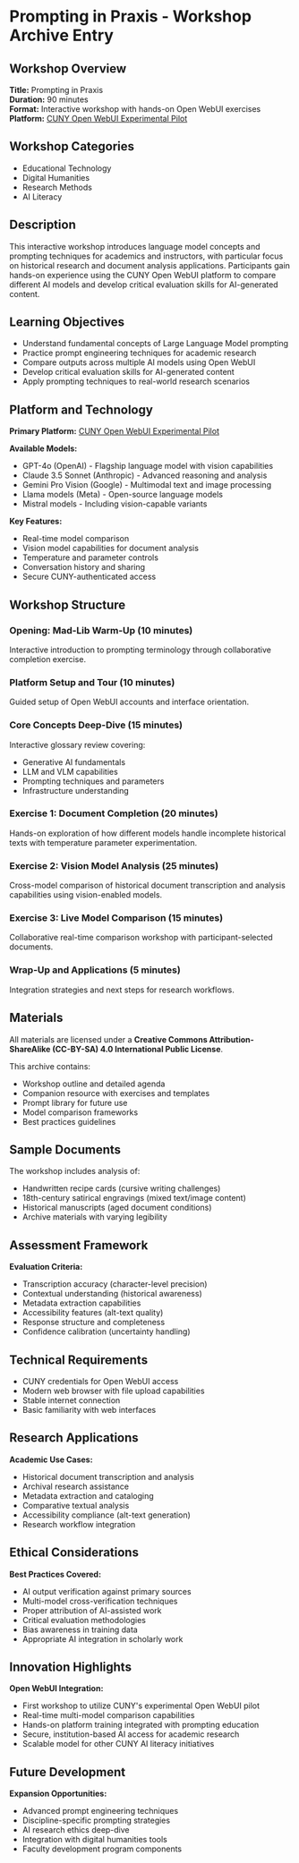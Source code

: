 # Prompting in Praxis - Workshop Archive Entry

## Workshop Overview

**Title:** Prompting in Praxis  
**Duration:** 90 minutes  
**Format:** Interactive workshop with hands-on Open WebUI exercises  
**Platform:** [CUNY Open WebUI Experimental Pilot](https://openwebui.cuny.qzz.io/)

## Workshop Categories

- Educational Technology
- Digital Humanities
- Research Methods
- AI Literacy

## Description

This interactive workshop introduces language model concepts and prompting techniques for academics and instructors, with particular focus on historical research and document analysis applications. Participants gain hands-on experience using the CUNY Open WebUI platform to compare different AI models and develop critical evaluation skills for AI-generated content.

## Learning Objectives

- Understand fundamental concepts of Large Language Model prompting
- Practice prompt engineering techniques for academic research
- Compare outputs across multiple AI models using Open WebUI
- Develop critical evaluation skills for AI-generated content
- Apply prompting techniques to real-world research scenarios

## Platform and Technology

**Primary Platform:** [CUNY Open WebUI Experimental Pilot](https://openwebui.cuny.qzz.io/)

**Available Models:**
- GPT-4o (OpenAI) - Flagship language model with vision capabilities
- Claude 3.5 Sonnet (Anthropic) - Advanced reasoning and analysis
- Gemini Pro Vision (Google) - Multimodal text and image processing
- Llama models (Meta) - Open-source language models
- Mistral models - Including vision-capable variants

**Key Features:**
- Real-time model comparison
- Vision model capabilities for document analysis
- Temperature and parameter controls
- Conversation history and sharing
- Secure CUNY-authenticated access

## Workshop Structure

### Opening: Mad-Lib Warm-Up (10 minutes)
Interactive introduction to prompting terminology through collaborative completion exercise.

### Platform Setup and Tour (10 minutes)
Guided setup of Open WebUI accounts and interface orientation.

### Core Concepts Deep-Dive (15 minutes)
Interactive glossary review covering:
- Generative AI fundamentals
- LLM and VLM capabilities
- Prompting techniques and parameters
- Infrastructure understanding

### Exercise 1: Document Completion (20 minutes)
Hands-on exploration of how different models handle incomplete historical texts with temperature parameter experimentation.

### Exercise 2: Vision Model Analysis (25 minutes)
Cross-model comparison of historical document transcription and analysis capabilities using vision-enabled models.

### Exercise 3: Live Model Comparison (15 minutes)
Collaborative real-time comparison workshop with participant-selected documents.

### Wrap-Up and Applications (5 minutes)
Integration strategies and next steps for research workflows.

## Materials

All materials are licensed under a **Creative Commons Attribution-ShareAlike (CC-BY-SA) 4.0 International Public License**.

This archive contains:
- Workshop outline and detailed agenda
- Companion resource with exercises and templates
- Prompt library for future use
- Model comparison frameworks
- Best practices guidelines

## Sample Documents

The workshop includes analysis of:
- Handwritten recipe cards (cursive writing challenges)
- 18th-century satirical engravings (mixed text/image content)
- Historical manuscripts (aged document conditions)
- Archive materials with varying legibility

## Assessment Framework

**Evaluation Criteria:**
- Transcription accuracy (character-level precision)
- Contextual understanding (historical awareness)
- Metadata extraction capabilities
- Accessibility features (alt-text quality)
- Response structure and completeness
- Confidence calibration (uncertainty handling)

## Technical Requirements

- CUNY credentials for Open WebUI access
- Modern web browser with file upload capabilities
- Stable internet connection
- Basic familiarity with web interfaces

## Research Applications

**Academic Use Cases:**
- Historical document transcription and analysis
- Archival research assistance
- Metadata extraction and cataloging
- Comparative textual analysis
- Accessibility compliance (alt-text generation)
- Research workflow integration

## Ethical Considerations

**Best Practices Covered:**
- AI output verification against primary sources
- Multi-model cross-verification techniques
- Proper attribution of AI-assisted work
- Critical evaluation methodologies
- Bias awareness in training data
- Appropriate AI integration in scholarly work

## Innovation Highlights

**Open WebUI Integration:**
- First workshop to utilize CUNY's experimental Open WebUI pilot
- Real-time multi-model comparison capabilities
- Hands-on platform training integrated with prompting education
- Secure, institution-based AI access for academic research
- Scalable model for other CUNY AI literacy initiatives

## Future Development

**Expansion Opportunities:**
- Advanced prompt engineering techniques
- Discipline-specific prompting strategies
- AI research ethics deep-dive
- Integration with digital humanities tools
- Faculty development program components